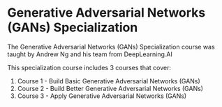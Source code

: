 # Generative Adversarial Networks (GANs) Specialization
The Generative Adversarial Networks (GANs) Specialization course was taught by Andrew Ng and his team from DeepLearning.AI

This specialization course includes 3 courses that cover: 
1) Course 1 - Build Basic Generative Adversarial Networks (GANs)
2) Course 2 - Build Better Generative Adversarial Networks (GANs)
3) Course 3 - Apply Generative Adversarial Networks (GANs)
